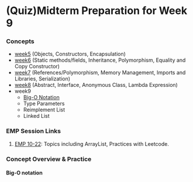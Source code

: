 # (Quiz)Midterm Preparation for Week 9

### Concepts
  * [week5](https://github.com/c5shen/CS125Fall20QuizPrep/blob/master/week5/week5.md) (Objects, Constructors, Encapsulation)
  * [week6](https://github.com/c5shen/CS125Fall20QuizPrep/blob/master/week6/week6.md) (Static methods/fields, Inheritance, Polymorphism, Equality and Copy Constructor)
  * [week7](https://github.com/c5shen/CS125Fall20QuizPrep/blob/master/week7/week7.md) (References/Polymorphism, Memory Management, Imports and Libraries, Serialization)
  * [week8](https://github.com/c5shen/CS125Fall20QuizPrep/blob/master/week8/week8.md) (Abstract, Interface, Anonymous Class, Lambda Expression)
  * week9
    - [Big-O Notation](#big-o-notation)
    - Type Parameters
    - Reimplement List
    - Linked List

### EMP Session Links
1. [EMP 10-22](https://cs199emp.netlify.app/dist/2020-10_21.html): Topics including ArrayList, Practices with Leetcode.

### Concept Overview & Practice
#### Big-O notation
